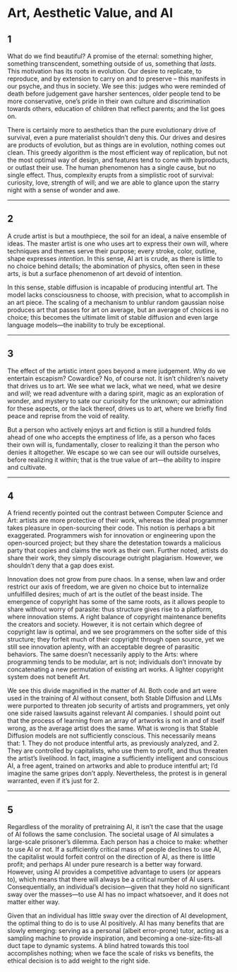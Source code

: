 # Art, Aesthetic Value, and AI

## 1

What do we find beautiful? A promise of the eternal: something higher, something transcendent, something outside of us, something that *lasts*. This motivation has its roots in evolution. Our desire to replicate, to reproduce, and by extension to carry on and to preserve – this manifests in our psyche, and thus in society. We see this: judges who were reminded of death before judgement gave harsher sentences, older people tend to be more conservative, one’s pride in their own culture and discrimination towards others, education of children that reflect parents; and the list goes on.

There is certainly more to aesthetics than the pure evolutionary drive of survival, even a pure materialist shouldn’t deny this. Our drives and desires are products of evolution, but as things are in evolution, nothing comes out clean. This greedy algorithm is the most efficient way of replication, but not the most optimal way of design, and features tend to come with byproducts, or outlast their use. The human phenomenon has a single cause, but no single effect. Thus, complexity erupts from a simplistic root of survival: curiosity, love, strength of will; and we are able to glance upon the starry night with a sense of wonder and awe.

---

## 2

A crude artist is but a mouthpiece, the soil for an ideal, a naïve ensemble of ideas. The master artist is one who uses art to express their own will, where techniques and themes serve their purpose; every stroke, color, outline, shape expresses *intention*. In this sense, AI art is crude, as there is little to no choice behind details; the abomination of physics, often seen in these arts, is but a surface phenomenon of art devoid of intention.

In this sense, stable diffusion is incapable of producing intentful art. The model lacks consciousness to choose, with precision, what to accomplish in an art piece. The scaling of a mechanism to unblur random gaussian noise produces art that passes for art on average, but an average of choices is no choice; this becomes the ultimate limit of stable diffusion and even large language models—the inability to truly be exceptional.

---

## 3

The effect of the artistic intent goes beyond a mere judgement. Why do we entertain escapism? Cowardice? No, of course not. It isn’t children’s naivety that drives us to art. We see what we lack, what we need, what we desire and *will*; we read adventure with a daring spirit, magic as an exploration of wonder, and mystery to sate our curiosity for the unknown; our admiration for these aspects, or the lack thereof, drives us to art, where we briefly find peace and reprise from the void of reality.

But a person who actively enjoys art and fiction is still a hundred folds ahead of one who accepts the emptiness of life, as a person who faces their own will is, fundamentally, closer to realizing it than the person who denies it altogether. We escape so we can see our will outside ourselves, before realizing it within; that is the true value of art—the ability to inspire and cultivate.

---

## 4

A friend recently pointed out the contrast between Computer Science and Art: artists are more protective of their work, whereas the ideal programmer takes pleasure in open-sourcing their code. This notion is perhaps a bit exaggerated. Programmers wish for innovation or engineering upon the open-sourced project; but they share the detestation towards a malicious party that copies and claims the work as their own. Further noted, artists do share their work, they simply discourage outright plagiarism. However, we shouldn’t deny that a gap does exist.

Innovation does not grow from pure chaos. In a sense, when law and order restrict our axis of freedom, we are given no choice but to internalize unfulfilled desires; much of art is the outlet of the beast inside. The emergence of copyright has some of the same roots, as it allows people to share without worry of parasite: thus structure gives rise to a platform, where innovation stems. A right balance of copyright maintenance benefits the creators and society. However, it is not certain which degree of copyright law is optimal, and we see programmers on the softer side of this structure; they forfeit much of their copyright through open source, yet we still see innovation aplenty, with an acceptable degree of parasitic behaviors. The same doesn’t necessarily apply to the Arts: where programming tends to be modular, art is not; individuals don’t innovate by concatenating a new permutation of existing art works. A lighter copyright system does not benefit Art.

We see this divide magnified in the matter of AI. Both code and art were used in the training of AI without consent, both Stable Diffusion and LLMs were purported to threaten job security of artists and programmers, yet only one side raised lawsuits against relevant AI companies. I should point out that the process of learning from an array of artworks is not in and of itself wrong, as the average artist does the same. What is wrong is that Stable Diffusion models are not sufficiently conscious. This necessarily means that: 1. They do not produce intentful arts, as previously analyzed, and 2. They are controlled by capitalists, who use them to profit, and thus threaten the artist’s livelihood. In fact, imagine a sufficiently intelligent and conscious AI, a free agent, trained on artworks and able to produce intentful art; I’d imagine the same gripes don’t apply. Nevertheless, the protest is in general warranted, even if it’s just for 2.

---

## 5

Regardless of the morality of pretraining AI, it isn’t the case that the usage of AI follows the same conclusion. The societal usage of AI simulates a large-scale prisoner’s dilemma. Each person has a choice to make: whether to use AI or not. If a sufficiently critical mass of people declines to use AI, the capitalist would forfeit control on the direction of AI, as there is little profit; and perhaps AI under pure research is a better way forward. However, using AI provides a competitive advantage to users (or appears to), which means that there will always be a critical number of AI users. Consequentially, an individual’s decision—given that they hold no significant sway over the masses—to use AI has no impact whatsoever, and it does not matter either way.

Given that an individual has little sway over the direction of AI development, the optimal thing to do is to use AI positively. AI has many benefits that are slowly emerging: serving as a personal (albeit error-prone) tutor, acting as a sampling machine to provide inspiration, and becoming a one-size-fits-all duct tape to dynamic systems. A blind hatred towards this tool accomplishes nothing; when we face the scale of risks vs benefits, the ethical decision is to add weight to the right side.